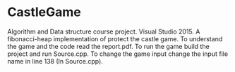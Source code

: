 # CastleGame
Algorithm and Data structure course project.
Visual Studio 2015.
A fibonacci-heap implementation of protect the castle game.
To understand the game and the code read the report.pdf.
To run the game build the project and run Source.cpp.
To change the game input change the input file name in line 138 (In Source.cpp).
